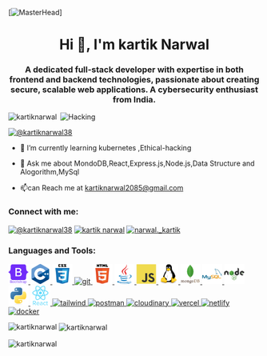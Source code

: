 [![MasterHead](https://media.licdn.com/dms/image/C4D16AQH7Bai6XEoY9w/profile-displaybackgroundimage-shrink_200_800/0/1656483462866?e=2147483647&v=beta&t=wNFjrfKENSwvd_eusWhA9XTLB8Ax5g56p17V8IxgoGo)]
<h1 align="center">Hi 👋, I'm kartik Narwal</h1>
<h3 align="center">A dedicated full-stack developer with expertise in both frontend and backend technologies, passionate about creating secure, scalable web applications. A cybersecurity enthusiast from India.</h3>
<img align="right" alt="Hacking" width="400" src="https://steamuserimages-a.akamaihd.net/ugc/2431257904741262239/5224F69217562A3C070E381FE3DAC295BCF5C9A8/?imw=1024&imh=575&ima=fit&impolicy=Letterbox&imcolor=%23000000&letterbox=true" />

<p align="left"> <img src="https://komarev.com/ghpvc/?username=kartiknarwal&label=Profile%20views&color=0e75b6&style=flat" alt="kartiknarwal" /> </p>

<p align="left"> <a href="https://twitter.com/@kartiknarwal38" target="blank"><img src="https://img.shields.io/twitter/follow/@kartiknarwal38?logo=twitter&style=for-the-badge" alt="@kartiknarwal38" /></a> </p>

- 🌱 I’m currently learning kubernetes ,Ethical-hacking

- 💬 Ask me about MondoDB,React,Express.js,Node.js,Data Structure and Alogorithm,MySql

- 📫can Reach me at kartiknarwal2085@gmail.com

<h3 align="left">Connect with me:</h3>
<p align="left">
<a href="https://twitter.com/@kartiknarwal38" target="blank"><img align="center" src="https://raw.githubusercontent.com/rahuldkjain/github-profile-readme-generator/master/src/images/icons/Social/twitter.svg" alt="@kartiknarwal38" height="30" width="40" /></a>
<a href="https://linkedin.com/in/kartik narwal" target="blank"><img align="center" src="https://raw.githubusercontent.com/rahuldkjain/github-profile-readme-generator/master/src/images/icons/Social/linked-in-alt.svg" alt="kartik narwal" height="30" width="40" /></a>
<a href="https://instagram.com/narwal._kartik" target="blank"><img align="center" src="https://raw.githubusercontent.com/rahuldkjain/github-profile-readme-generator/master/src/images/icons/Social/instagram.svg" alt="narwal._kartik" height="30" width="40" /></a>
</p>

<h3 align="left">Languages and Tools:</h3>
<p align="left">
  <a href="https://getbootstrap.com" target="_blank" rel="noreferrer">
    <img src="https://raw.githubusercontent.com/devicons/devicon/master/icons/bootstrap/bootstrap-plain-wordmark.svg" alt="bootstrap" width="40" height="40" />
  </a>
  <a href="https://www.w3schools.com/cpp/" target="_blank" rel="noreferrer">
    <img src="https://raw.githubusercontent.com/devicons/devicon/master/icons/cplusplus/cplusplus-original.svg" alt="cplusplus" width="40" height="40" />
  </a>
  <a href="https://www.w3schools.com/css/" target="_blank" rel="noreferrer">
    <img src="https://raw.githubusercontent.com/devicons/devicon/master/icons/css3/css3-original-wordmark.svg" alt="css3" width="40" height="40" />
  </a>
  <a href="https://git-scm.com/" target="_blank" rel="noreferrer">
    <img src="https://www.vectorlogo.zone/logos/git-scm/git-scm-icon.svg" alt="git" width="40" height="40" />
  </a>
  <a href="https://www.w3.org/html/" target="_blank" rel="noreferrer">
    <img src="https://raw.githubusercontent.com/devicons/devicon/master/icons/html5/html5-original-wordmark.svg" alt="html5" width="40" height="40" />
  </a>
  <a href="https://www.java.com" target="_blank" rel="noreferrer">
    <img src="https://raw.githubusercontent.com/devicons/devicon/master/icons/java/java-original.svg" alt="java" width="40" height="40" />
  </a>
  <a href="https://developer.mozilla.org/en-US/docs/Web/JavaScript" target="_blank" rel="noreferrer">
    <img src="https://raw.githubusercontent.com/devicons/devicon/master/icons/javascript/javascript-original.svg" alt="javascript" width="40" height="40" />
  </a>
  <a href="https://www.linux.org/" target="_blank" rel="noreferrer">
    <img src="https://raw.githubusercontent.com/devicons/devicon/master/icons/linux/linux-original.svg" alt="linux" width="40" height="40" />
  </a>
  <a href="https://www.mongodb.com/" target="_blank" rel="noreferrer">
    <img src="https://raw.githubusercontent.com/devicons/devicon/master/icons/mongodb/mongodb-original-wordmark.svg" alt="mongodb" width="40" height="40" />
  </a>
  <a href="https://www.mysql.com/" target="_blank" rel="noreferrer">
    <img src="https://raw.githubusercontent.com/devicons/devicon/master/icons/mysql/mysql-original-wordmark.svg" alt="mysql" width="40" height="40" />
  </a>
  <a href="https://nodejs.org" target="_blank" rel="noreferrer">
    <img src="https://raw.githubusercontent.com/devicons/devicon/master/icons/nodejs/nodejs-original-wordmark.svg" alt="nodejs" width="40" height="40" />
  </a>
  <a href="https://www.python.org" target="_blank" rel="noreferrer">
    <img src="https://raw.githubusercontent.com/devicons/devicon/master/icons/python/python-original.svg" alt="python" width="40" height="40" />
  </a>
  <a href="https://reactjs.org/" target="_blank" rel="noreferrer">
    <img src="https://raw.githubusercontent.com/devicons/devicon/master/icons/react/react-original-wordmark.svg" alt="react" width="40" height="40" />
  </a>
  <a href="https://tailwindcss.com/" target="_blank" rel="noreferrer">
    <img src="https://www.vectorlogo.zone/logos/tailwindcss/tailwindcss-icon.svg" alt="tailwind" width="40" height="40" />
  </a>
  <a href="https://www.postman.com/" target="_blank" rel="noreferrer">
    <img src="https://www.vectorlogo.zone/logos/getpostman/getpostman-icon.svg" alt="postman" width="40" height="40" />
  </a>
  <a href="https://cloudinary.com/" target="_blank" rel="noreferrer">
    <img src="https://upload.wikimedia.org/wikipedia/commons/thumb/a/ae/Cloudinary_logo.svg/320px-Cloudinary_logo.svg.png" alt="cloudinary" width="40" height="40" />
  </a>
  <a href="https://vercel.com/" target="_blank" rel="noreferrer">
    <img src="https://upload.wikimedia.org/wikipedia/commons/a/a4/Vercel_logo.svg" alt="vercel" width="40" height="40" />
  </a>
  <a href="https://www.netlify.com/" target="_blank" rel="noreferrer">
    <img src="https://www.vectorlogo.zone/logos/netlify/netlify-icon.svg" alt="netlify" width="40" height="40" />
  </a>
  <a href="https://www.docker.com/" target="_blank" rel="noreferrer">
    <img src="https://www.vectorlogo.zone/logos/docker/docker-icon.svg" alt="docker" width="40" height="40" />
  </a>
</p>

<p><img align="left" src="https://github-readme-stats.vercel.app/api/top-langs?username=kartiknarwal&show_icons=true&locale=en&layout=compact" alt="kartiknarwal" /></p>

<p>&nbsp;<img align="center" src="https://github-readme-stats.vercel.app/api?username=kartiknarwal&show_icons=true&locale=en" alt="kartiknarwal" /></p>

<p><img align="center" src="https://github-readme-streak-stats.herokuapp.com/?user=kartiknarwal&" alt="kartiknarwal" /></p>
